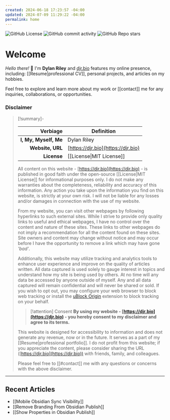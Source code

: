 ```yaml
---
created: 2024-06-18 17:23:57 -04:00
updated: 2024-07-09 11:29:22 -04:00
permalink: home
---
```


![GitHub License](https://img.shields.io/github/license/dj-riley/djr-bio) ![GitHub commit activity](https://img.shields.io/github/commit-activity/w/dj-riley/djr-bio) ![GitHub Repo stars](https://img.shields.io/github/stars/dj-riley/djr-bio)

# Welcome

*Hello there!* 👋 I'm **Dylan Riley** and [djr.bio](https://djr.bio) features my online presence, including: [[Resume|professional CV]], personal projects, and articles on my hobbies.

Feel free to explore and learn more about my work or [[contact]] me for any inquiries, collaborations, or opportunities.

### Disclaimer

> [!summary]-
>
> |              Verbiage | Definition                         |
> | --------------------: | ---------------------------------- |
> | **I, My, Myself, Me** | Dylan Riley                        |
> |      **Website, URL** | [https://djr.bio](https://djr.bio) |
> |           **License** | [[License\|MIT License]]           |
>
> All content on this website - [https://djr.bio](https://djr.bio) - is published in good faith under the open-source [[License|MIT License]] for informational purposes only. I do not make any warranties about the completeness, reliability and accuracy of this information. Any action you take upon the information you find on this website, is strictly at your own risk. I will not be liable for any losses and/or damages in connection with the use of my website.
>
> From my website, you can visit other webpages by following hyperlinks to such external sites. While I strive to provide only quality links to useful and ethical webpages, I have no control over the content and nature of these sites. These links to other webpages do not imply a recommendation for all the content found on these sites. Site owners and content may change without notice and may occur before I have the opportunity to remove a link which may have gone *'bad'*.
>
> Additionally, this website may utilize tracking and analytics tools to enhance user experience and improve on the quality of articles written. All data captured is used solely to gauge interest in topics and understand how my site is being used by others. At no time will any data be accessed by anyone outside of myself. Any and all data captured will remain confidential and will never be shared or sold. If you wish to opt out, you may configure your web browser to block web tracking or install the [uBlock Origin](https://ublockorigin.com/) extension to block tracking on your behalf.
>
> > [!attention] Consent
> > **By using my website - [https://djr.bio](https://djr.bio) - you hereby consent to my disclaimer and agree to its terms.**
>
> This website is designed for accessibility to information and does not generate any revenue, now or in the future. It serves as a part of my [[Resume|professional portfolio]]. I do not profit from this website; if you appreciate the content, please consider sharing the URL ([https://djr.bio](https://djr.bio)) with friends, family, and colleagues.
>
>
> Please feel free to [[#contact]] me with any questions or concerns with the above disclaimer.

---

## Recent Articles

- [[Mobile Obsidian Sync Visibility]]
- [[Remove Branding From Obsidian Publish]]
- [[Show Properties in Obsidian Publish]]
